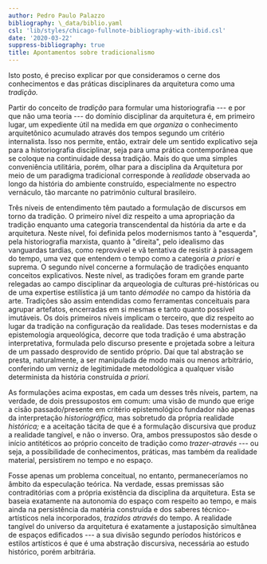 ```yaml
---
author: Pedro Paulo Palazzo
bibliography: \_data/biblio.yaml
csl: 'lib/styles/chicago-fullnote-bibliography-with-ibid.csl'
date: '2020-03-22'
suppress-bibliography: true
title: Apontamentos sobre tradicionalismo
---
```


Isto posto, é preciso explicar por que consideramos o cerne dos
conhecimentos e das práticas disciplinares da arquitetura como uma
*tradição.*

Partir do conceito de *tradição* para formular uma historiografia --- e
por que não uma teoria --- do domínio disciplinar da arquitetura é, em
primeiro lugar, um expediente útil na medida em que *organiza* o
conhecimento arquitetônico acumulado através dos tempos segundo um
critério internalista. Isso nos permite, então, extrair dele um sentido
explicativo seja para a historiografia disciplinar, seja para uma
prática contemporânea que se coloque na continuidade dessa tradição.
Mais do que uma simples conveniência utilitária, porém, olhar para a
disciplina da Arquitetura por meio de um paradigma tradicional
corresponde à *realidade* observada ao longo da história do ambiente
construído, especialmente no espectro vernáculo, tão marcante no
patrimônio cultural brasileiro.

Três níveis de entendimento têm pautado a formulação de discursos em
torno da tradição. O primeiro nível diz respeito a uma apropriação da
tradição enquanto uma categoria transcendental da história da arte e da
arquitetura. Neste nível, foi definida pelos modernismos tanto à
"esquerda", pela historiografia marxista, quanto à "direita", pelo
idealismo das vanguardas tardias, como reprovável e vã tentativa de
resistir à passagem do tempo, uma vez que entendem o tempo como a
categoria *a priori* e suprema. O segundo nível concerne a formulação de
tradições enquanto conceitos explicativos. Neste nível, as tradições
foram em grande parte relegadas ao campo disciplinar da arqueologia de
culturas pré-históricas ou de uma expertise estilística já um tanto
*démodée* no campo da história da arte. Tradições são assim entendidas
como ferramentas conceituais para agrupar artefatos, encerradas em si
mesmas e tanto quanto possível imutáveis. Os dois primeiros níveis
implicam o terceiro, que diz respeito ao lugar da tradição na
configuração da realidade. Das teses modernistas e da epistemologia
arqueológica, decorre que toda tradição é uma abstração interpretativa,
formulada pelo discurso presente e projetada sobre a leitura de um
passado desprovido de sentido próprio. Daí que tal abstração se presta,
naturalmente, a ser manipulada de modo mais ou menos arbitrário,
conferindo um verniz de legitimidade metodológica a qualquer visão
determinista da história construída *a priori.*

As formulações acima expostas, em cada um desses três níveis, partem, na
verdade, de dois pressupostos em comum: uma visão de mundo que erige a
cisão passado/presente em critério epistemológico fundador não apenas da
interpretação *historiográfica,* mas sobretudo da própria realidade
*histórica;* e a aceitação tácita de que é a formulação discursiva que
produz a realidade tangível, e não o inverso. Ora, ambos pressupostos
são desde o início antitéticos ao próprio conceito de tradição como
*trazer-através* --- ou seja, a possibilidade de conhecimentos,
práticas, mas também da realidade material, persistirem no tempo e no
espaço.

Fosse apenas um problema conceitual, no entanto, permaneceríamos no
âmbito da especulação teórica. Na verdade, essas premissas são
contraditórias com a própria existência da disciplina da arquitetura.
Esta se baseia exatamente na autonomia do espaço com respeito ao tempo,
e mais ainda na persistência da matéria construída e dos saberes
técnico-artísticos nela incorporados, *trazidos através* do tempo. A
realidade tangível do universo da arquitetura é exatamente a
justaposição simultânea de espaços edificados --- a sua divisão segundo
períodos históricos e estilos artísticos é que é uma abstração
discursiva, necessária ao estudo histórico, porém arbitrária.
